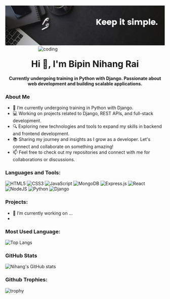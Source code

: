 
![logo](https://github.com/nihang13/nihang13/blob/main/1680705117421.jpg)
<img align="right" alt="coding" width="400" src="https://github.com/nihang13/nihang13/blob/main/gif.gif">
<h1 align="center">Hi 👋, I'm Bipin Nihang Rai</h1>
<!--
<img align="right" src="https://github.com/7oSkaaa/7oSkaaa/blob/main/Images/Right_Side.gif?raw=true" width=30%>-->

<h4 align="center"> Currently undergoing training in Python with Django. Passionate about web development and building scalable applications.</h4>

### About Me

- 🌱 I’m currently undergoing training in Python with Django.
- 💻 Working on projects related to Django, REST APIs, and full-stack development.
- 🔍 Exploring new technologies and tools to expand my skills in backend and frontend development.
- 📚 Sharing my journey and insights as I grow as a developer. Let's connect and collaborate on something amazing!
- 📫 Feel free to check out my repositories and connect with me for collaborations or discussions.
<!--
- 🔭 I’m currently working on ...
- 👯 I’m looking to collaborate on ...
- 🤔 I’m looking for help with ...
- 💬 Ask me about ...
- 📫 How to reach me: ...
- ⚡ Fun fact: ...
-->

### Languages and Tools:

![HTML5](https://img.shields.io/badge/html5-%23E34F26.svg?style=for-the-badge&logo=html5&logoColor=white)
![CSS3](https://img.shields.io/badge/css3-%231572B6.svg?style=for-the-badge&logo=css3&logoColor=white)
![JavaScript](https://img.shields.io/badge/javascript-%23323330.svg?style=for-the-badge&logo=javascript&logoColor=%23F7DF1E)
![MongoDB](https://img.shields.io/badge/MongoDB-%234ea94b.svg?style=for-the-badge&logo=mongodb&logoColor=white)
![Express.js](https://img.shields.io/badge/express.js-%23404d59.svg?style=for-the-badge&logo=express&logoColor=%2361DAFB)
![React](https://img.shields.io/badge/react-%2320232a.svg?style=for-the-badge&logo=react&logoColor=%2361DAFB)
![NodeJS](https://img.shields.io/badge/node.js-6DA55F?style=for-the-badge&logo=node.js&logoColor=white)
![Python](https://img.shields.io/badge/python-3670A0?style=for-the-badge&logo=python&logoColor=ffdd54)
![Django](https://img.shields.io/badge/django-%23092E20.svg?style=for-the-badge&logo=django&logoColor=white)

### Projects:
- 🔭 I’m currently working on ...
- 

### Most Used Language:

![Top Langs](https://github-readme-stats.vercel.app/api/top-langs/?username=nihang13&layout=compact&theme=tokyonight)

### GitHub Stats

![Nihang's GitHub stats](https://github-readme-stats.vercel.app/api?username=nihang13&show_icons=true&theme=tokyonight)

### Github Trophies:

![trophy](https://github-profile-trophy.vercel.app/?username=nihang13)

<!-- <p align="left"> <img src="https://komarev.com/ghpvc/?username=nihang13&label=Profile%20views&color=0e75b6&style=flat" alt="nihang13" /> </p>-->
